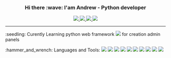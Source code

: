 <div align=center>
  <h3 align=center>Hi there :wave: I'am Andrew - Python developer</h3>
  <a href="https://github.com/Ninnjah">
    <img src="https://img.shields.io/badge/github-000000?style=FLAT&logo=GITHUB&logoColor=white">
    <img src="https://img.shields.io/github/followers/ninnjah?style=social">
    <img src="https://img.shields.io/badge/OpenSource%20%E2%9D%A4%EF%B8%8F-black?style=FLAT&logo=love&logoColor=white">
    <img src="https://img.shields.io/badge/Bot%20Developer-black?style=FLAT&logo=telegram&logoColor=white">
  </a>
</div>

---

<div>
  <p>:seedling: Curently Learning python web framework <img src="https://img.shields.io/badge/Flask-black?style=FLAT&logo=flask&logoColor=white"> for creation admin panels</p>
  <p>:hammer_and_wrench: Languages and Tools:
    <img src="https://img.shields.io/badge/PYTHON-black?style=FLAT&logo=python&logoColor=3776AB">
    <img src="https://img.shields.io/badge/heroku-black?style=FLAT&logo=heroku&logoColor=634987">
    <img src="https://img.shields.io/badge/git-black?style=FLAT&logo=git&logoColor=F05032">
    <img src="https://img.shields.io/badge/PostgreSQL-black?style=FLAT&logo=postgresql&logoColor=4169E1">
    <img src="https://img.shields.io/badge/Linux-black?style=FLAT&logo=linux&logoColor=FCC624">
    <img src="https://img.shields.io/badge/AioHTTP-black?style=FLAT&logo=aiohttp&logoColor=2C5BB4">
    <img src="https://img.shields.io/badge/PyCharm-black?style=FLAT&logo=pycharm&logoColor=2DD783">
    <img src="https://img.shields.io/badge/redis-black?style=FLAT&logo=redis&logoColor=DC382D">
    <img src="https://img.shields.io/badge/Markdown-black?style=FLAT&logo=markdown&logoColor=white">
    <img src="https://img.shields.io/badge/TelegramAPI-black?style=FLAT&logo=telegram&logoColor=26A5E4">
</p>
